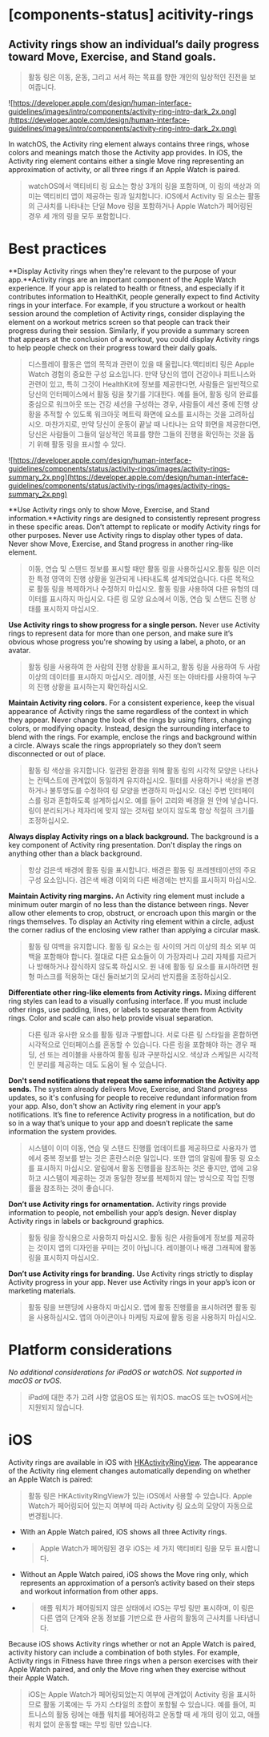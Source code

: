# **[components-status] acitivity-rings**

## Activity rings show an individual’s daily progress toward Move, Exercise, and Stand goals.
> 활동 링은 이동, 운동, 그리고 서서 하는 목표를 향한 개인의 일상적인 진전을 보여줍니다.
>




![https://developer.apple.com/design/human-interface-guidelines/images/intro/components/activity-ring-intro-dark_2x.png](https://developer.apple.com/design/human-interface-guidelines/images/intro/components/activity-ring-intro-dark_2x.png)

In watchOS, the Activity ring element always contains three rings, whose colors and meanings match those the Activity app provides. In iOS, the Activity ring element contains either a single Move ring representing an approximation of activity, or all three rings if an Apple Watch is paired.
> watchOS에서 액티비티 링 요소는 항상 3개의 링을 포함하며, 이 링의 색상과 의미는 액티비티 앱이 제공하는 링과 일치합니다. iOS에서 Activity 링 요소는 활동의 근사치를 나타내는 단일 Move 링을 포함하거나 Apple Watch가 페어링된 경우 세 개의 링을 모두 포함합니다.
>




# **Best practices**

**Display Activity rings when they're relevant to the purpose of your app.**Activity rings are an important component of the Apple Watch experience. If your app is related to health or fitness, and especially if it contributes information to HealthKit, people generally expect to find Activity rings in your interface. For example, if you structure a workout or health session around the completion of Activity rings, consider displaying the element on a workout metrics screen so that people can track their progress during their session. Similarly, if you provide a summary screen that appears at the conclusion of a workout, you could display Activity rings to help people check on their progress toward their daily goals.
> 디스플레이 활동은 앱의 목적과 관련이 있을 때 울립니다.액티비티 링은 Apple Watch 경험의 중요한 구성 요소입니다. 만약 당신의 앱이 건강이나 피트니스와 관련이 있고, 특히 그것이 HealthKit에 정보를 제공한다면, 사람들은 일반적으로 당신의 인터페이스에서 활동 링을 찾기를 기대한다. 예를 들어, 활동 링의 완료를 중심으로 워크아웃 또는 건강 세션을 구성하는 경우, 사람들이 세션 중에 진행 상황을 추적할 수 있도록 워크아웃 메트릭 화면에 요소를 표시하는 것을 고려하십시오. 마찬가지로, 만약 당신이 운동이 끝날 때 나타나는 요약 화면을 제공한다면, 당신은 사람들이 그들의 일상적인 목표를 향한 그들의 진행을 확인하는 것을 돕기 위해 활동 링을 표시할 수 있다.
>




![https://developer.apple.com/design/human-interface-guidelines/components/status/activity-rings/images/activity-rings-summary_2x.png](https://developer.apple.com/design/human-interface-guidelines/components/status/activity-rings/images/activity-rings-summary_2x.png)

**Use Activity rings only to show Move, Exercise, and Stand information.**Activity rings are designed to consistently represent progress in these specific areas. Don’t attempt to replicate or modify Activity rings for other purposes. Never use Activity rings to display other types of data. Never show Move, Exercise, and Stand progress in another ring-like element.
> 이동, 연습 및 스탠드 정보를 표시할 때만 활동 링을 사용하십시오.활동 링은 이러한 특정 영역의 진행 상황을 일관되게 나타내도록 설계되었습니다. 다른 목적으로 활동 링을 복제하거나 수정하지 마십시오. 활동 링을 사용하여 다른 유형의 데이터를 표시하지 마십시오. 다른 링 모양 요소에서 이동, 연습 및 스탠드 진행 상태를 표시하지 마십시오.
>




**Use Activity rings to show progress for a single person.** Never use Activity rings to represent data for more than one person, and make sure it’s obvious whose progress you're showing by using a label, a photo, or an avatar.
> 활동 링을 사용하여 한 사람의 진행 상황을 표시하고, 활동 링을 사용하여 두 사람 이상의 데이터를 표시하지 마십시오. 레이블, 사진 또는 아바타를 사용하여 누구의 진행 상황을 표시하는지 확인하십시오.
>




**Maintain Activity ring colors.** For a consistent experience, keep the visual appearance of Activity rings the same regardless of the context in which they appear. Never change the look of the rings by using filters, changing colors, or modifying opacity. Instead, design the surrounding interface to blend with the rings. For example, enclose the rings and background within a circle. Always scale the rings appropriately so they don’t seem disconnected or out of place.
> 활동 링 색상을 유지합니다. 일관된 환경을 위해 활동 링의 시각적 모양은 나타나는 컨텍스트에 관계없이 동일하게 유지하십시오. 필터를 사용하거나 색상을 변경하거나 불투명도를 수정하여 링 모양을 변경하지 마십시오. 대신 주변 인터페이스를 링과 혼합하도록 설계하십시오. 예를 들어 고리와 배경을 원 안에 넣습니다. 링이 분리되거나 제자리에 맞지 않는 것처럼 보이지 않도록 항상 적절히 크기를 조정하십시오.
>




**Always display Activity rings on a black background.** The background is a key component of Activity ring presentation. Don't display the rings on anything other than a black background.
> 항상 검은색 배경에 활동 링을 표시합니다. 배경은 활동 링 프레젠테이션의 주요 구성 요소입니다. 검은색 배경 이외의 다른 배경에는 반지를 표시하지 마십시오.
>




**Maintain Activity ring margins.** An Activity ring element must include a minimum outer margin of no less than the distance between rings. Never allow other elements to crop, obstruct, or encroach upon this margin or the rings themselves. To display an Activity ring element within a circle, adjust the corner radius of the enclosing view rather than applying a circular mask.
> 활동 링 여백을 유지합니다. 활동 링 요소는 링 사이의 거리 이상의 최소 외부 여백을 포함해야 합니다. 절대로 다른 요소들이 이 가장자리나 고리 자체를 자르거나 방해하거나 잠식하지 않도록 하십시오. 원 내에 활동 링 요소를 표시하려면 원형 마스크를 적용하는 대신 둘러보기의 모서리 반지름을 조정하십시오.
>




**Differentiate other ring-like elements from Activity rings.** Mixing different ring styles can lead to a visually confusing interface. If you must include other rings, use padding, lines, or labels to separate them from Activity rings. Color and scale can also help provide visual separation.
> 다른 링과 유사한 요소를 활동 링과 구별합니다. 서로 다른 링 스타일을 혼합하면 시각적으로 인터페이스를 혼동할 수 있습니다. 다른 링을 포함해야 하는 경우 패딩, 선 또는 레이블을 사용하여 활동 링과 구분하십시오. 색상과 스케일은 시각적인 분리를 제공하는 데도 도움이 될 수 있습니다.
>




**Don't send notifications that repeat the same information the Activity app sends.** The system already delivers Move, Exercise, and Stand progress updates, so it's confusing for people to receive redundant information from your app. Also, don't show an Activity ring element in your app’s notifications. It’s fine to reference Activity progress in a notification, but do so in a way that’s unique to your app and doesn’t replicate the same information the system provides.
> 시스템이 이미 이동, 연습 및 스탠드 진행률 업데이트를 제공하므로 사용자가 앱에서 중복 정보를 받는 것은 혼란스러운 일입니다. 또한 앱의 알림에 활동 링 요소를 표시하지 마십시오. 알림에서 활동 진행률을 참조하는 것은 좋지만, 앱에 고유하고 시스템이 제공하는 것과 동일한 정보를 복제하지 않는 방식으로 작업 진행률을 참조하는 것이 좋습니다.
>




**Don’t use Activity rings for ornamentation.** Activity rings provide information to people, not embellish your app’s design. Never display Activity rings in labels or background graphics.
> 활동 링을 장식용으로 사용하지 마십시오. 활동 링은 사람들에게 정보를 제공하는 것이지 앱의 디자인을 꾸미는 것이 아닙니다. 레이블이나 배경 그래픽에 활동 링을 표시하지 마십시오.
>




**Don’t use Activity rings for branding.** Use Activity rings strictly to display Activity progress in your app. Never use Activity rings in your app’s icon or marketing materials.
> 활동 링을 브랜딩에 사용하지 마십시오. 앱에 활동 진행률을 표시하려면 활동 링을 사용하십시오. 앱의 아이콘이나 마케팅 자료에 활동 링을 사용하지 마십시오.
>




# **Platform considerations**

*No additional considerations for iPadOS or watchOS. Not supported in macOS or tvOS.*
> iPad에 대한 추가 고려 사항 없음OS 또는 워치OS. macOS 또는 tvOS에서는 지원되지 않습니다.
>




# **iOS**

Activity rings are available in iOS with [HKActivityRingView](https://developer.apple.com/documentation/healthkit/hkactivityringview). The appearance of the Activity ring element changes automatically depending on whether an Apple Watch is paired:
> 활동 링은 HKActivityRingView가 있는 iOS에서 사용할 수 있습니다. Apple Watch가 페어링되어 있는지 여부에 따라 Activity 링 요소의 모양이 자동으로 변경됩니다.
>




- With an Apple Watch paired, iOS shows all three Activity rings.
- >  Apple Watch가 페어링된 경우 iOS는 세 가지 액티비티 링을 모두 표시합니다.

- Without an Apple Watch paired, iOS shows the Move ring only, which represents an approximation of a person’s activity based on their steps and workout information from other apps.
- >  애플 워치가 페어링되지 않은 상태에서 iOS는 무빙 링만 표시하며, 이 링은 다른 앱의 단계와 운동 정보를 기반으로 한 사람의 활동의 근사치를 나타냅니다.


Because iOS shows Activity rings whether or not an Apple Watch is paired, activity history can include a combination of both styles. For example, Activity rings in Fitness have three rings when a person exercises with their Apple Watch paired, and only the Move ring when they exercise without their Apple Watch.
> iOS는 Apple Watch가 페어링되었는지 여부에 관계없이 Activity 링을 표시하므로 활동 기록에는 두 가지 스타일의 조합이 포함될 수 있습니다. 예를 들어, 피트니스의 활동 링에는 애플 워치를 페어링하고 운동할 때 세 개의 링이 있고, 애플 워치 없이 운동할 때는 무빙 링만 있습니다.
>



